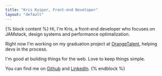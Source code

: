 ```yaml
---
title: "Kris Kuiper, Front-end Developer"
layout: "default"
---
```


{% block content %}
Hi, I'm Kris, a front-end developer who focuses on JAMstack, design systems and performance optimalization.

Right now I'm working on my graduation project at [OrangeTalent](https://www.orangetalent.nl/), helping devs in the process.

I'm good at building things for the web. Love to keep things simple.

You can find me on [Github](https://github.com/kriskuiper) and [LinkedIn](https://www.linkedin.com/in/kris-kuiper-0b6897a2/).
{% endblock %}
